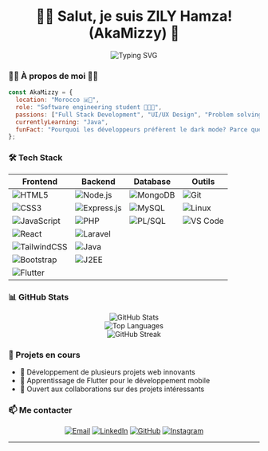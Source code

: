 # <h1 align="center">👨‍💻 Salut, je suis ZILY Hamza! (AkaMizzy) 🚀</h1>

<div align="center">
  <img src="https://readme-typing-svg.herokuapp.com?font=Fira+Code&pause=1000&color=2E96F7&center=true&vCenter=true&width=435&lines=Full+Stack+Developer;Frontend+Enthusiast;Always+Learning" alt="Typing SVG" />
</div>

### 🧑‍💻 À propos de moi 🧑‍💻

```javascript
const AkaMizzy = {
  location: "Morocco 🇲🦁",
  role: "Software engineering student 👨‍💻✅",
  passions: ["Full Stack Development", "UI/UX Design", "Problem solving"],
  currentlyLearning: "Java",
  funFact: "Pourquoi les développeurs préfèrent le dark mode? Parce que les bugs sont comme les cafards - ils se cachent dans l'obscurité! 🪲"
};
```

### 🛠️ Tech Stack

<div align="center">

| Frontend | Backend | Database | Outils |
|----------|---------|-----------|--------|
| ![HTML5](https://img.shields.io/badge/-HTML5-E34F26?style=flat&logo=html5&logoColor=white) | ![Node.js](https://img.shields.io/badge/-Node.js-339933?style=flat&logo=nodedotjs&logoColor=white) | ![MongoDB](https://img.shields.io/badge/-MongoDB-47A248?style=flat&logo=mongodb&logoColor=white) | ![Git](https://img.shields.io/badge/-Git-F05032?style=flat&logo=git&logoColor=white) |
| ![CSS3](https://img.shields.io/badge/-CSS3-1572B6?style=flat&logo=css3&logoColor=white) | ![Express.js](https://img.shields.io/badge/-Express.js-000000?style=flat&logo=express&logoColor=white) | ![MySQL](https://img.shields.io/badge/-MySQL-4479A1?style=flat&logo=mysql&logoColor=white) | ![Linux](https://img.shields.io/badge/-Linux-FCC624?style=flat&logo=linux&logoColor=black) |
| ![JavaScript](https://img.shields.io/badge/-JavaScript-F7DF1E?style=flat&logo=javascript&logoColor=black) | ![PHP](https://img.shields.io/badge/-PHP-777BB4?style=flat&logo=php&logoColor=white) | ![PL/SQL](https://img.shields.io/badge/-PL/SQL-F80000?style=flat&logo=oracle&logoColor=white) | ![VS Code](https://img.shields.io/badge/-VS%20Code-007ACC?style=flat&logo=visual-studio-code&logoColor=white) |
| ![React](https://img.shields.io/badge/-React-61DAFB?style=flat&logo=react&logoColor=black) | ![Laravel](https://img.shields.io/badge/-Laravel-FF2D20?style=flat&logo=laravel&logoColor=white) | | |
| ![TailwindCSS](https://img.shields.io/badge/-TailwindCSS-06B6D4?style=flat&logo=tailwindcss&logoColor=white) | ![Java](https://img.shields.io/badge/-Java-ED8B00?style=flat&logo=java&logoColor=white) | | |
| ![Bootstrap](https://img.shields.io/badge/-Bootstrap-7952B3?style=flat&logo=bootstrap&logoColor=white) | ![J2EE](https://img.shields.io/badge/-J2EE-ED8B00?style=flat&logo=java&logoColor=white) | | |
| ![Flutter](https://img.shields.io/badge/-Flutter-02569B?style=flat&logo=flutter&logoColor=white) | | | |

</div>

### 📊 GitHub Stats

<div align="center">
  <img src="https://github-readme-stats.vercel.app/api?username=Akamizzy&show_icons=true&theme=tokyonight" alt="GitHub Stats" />
  <br>
  <img src="https://github-readme-stats.vercel.app/api/top-langs?username=akamizzy&show_icons=true&layout=compact&theme=tokyonight" alt="Top Languages" />
  <br>
  <img src="https://github-readme-streak-stats.herokuapp.com/?user=akamizzy&theme=tokyonight" alt="GitHub Streak" />
</div>

### 🌟 Projets en cours
- 🔭 Développement de plusieurs projets web innovants
- 🌱 Apprentissage de Flutter pour le développement mobile
- 👯 Ouvert aux collaborations sur des projets intéressants

### 📫 Me contacter

<div align="center">

[![Email](https://img.shields.io/badge/-Email-D14836?style=for-the-badge&logo=gmail&logoColor=white)](mailto:hamzazily@gmail.com)
[![LinkedIn](https://img.shields.io/badge/-LinkedIn-0077B5?style=for-the-badge&logo=linkedin&logoColor=white)](https://www.linkedin.com/in/hamza-zily-5a9270302/)
[![GitHub](https://img.shields.io/badge/-GitHub-181717?style=for-the-badge&logo=github&logoColor=white)](https://github.com/AkaMizzy)
[![Instagram](https://img.shields.io/badge/-Instagram-E4405F?style=for-the-badge&logo=instagram&logoColor=white)](https://www.instagram.com/mizzy.in4k/)

</div>

---
